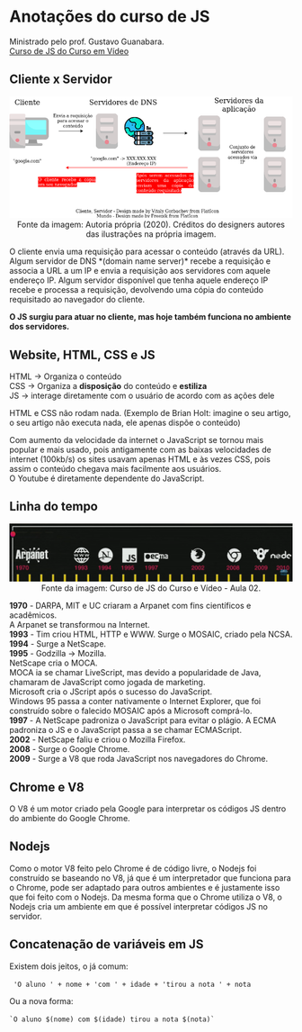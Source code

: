 # Anotações do curso de JS
Ministrado pelo prof. Gustavo Guanabara.  
[Curso de JS do Curso em Vídeo](https://www.youtube.com/playlist?list=PLHz_AreHm4dlsK3Nr9GVvXCbpQyHQl1o1)

## Cliente x Servidor
<p align="center">
    <img src="img/cliente-servidor.png" alt="Cliente x Servidor na Web">
    Fonte da imagem: Autoria própria (2020).
    Créditos do designers autores das ilustrações na própria imagem.
</p>
O cliente envia uma requisição para acessar o conteúdo (através da URL).  
Algum servidor de DNS *(domain name server)* recebe a requisição e associa a URL a um IP e envia a requisição aos servidores com aquele endereço IP.  
Algum servidor disponível que tenha aquele endereço IP recebe e processa a requisição, devolvendo uma cópia do conteúdo requisitado ao navegador do cliente.  

**O JS surgiu para atuar no cliente, mas hoje também funciona no ambiente dos servidores.**

## Website, HTML, CSS e JS
HTML -> Organiza o conteúdo  
CSS -> Organiza a **disposição** do conteúdo e **estiliza**  
JS -> interage diretamente com o usuário de acordo com as ações dele  
  
HTML e CSS não rodam nada. (Exemplo de Brian Holt: imagine o seu artigo, o seu artigo não executa nada, ele apenas dispõe o conteúdo)  
  
Com aumento da velocidade da internet o JavaScript se tornou mais popular e mais usado, pois antigamente com as baixas velocidades de internet (100kb/s) os sites usavam apenas HTML e às vezes CSS, pois assim o conteúdo chegava mais facilmente aos usuários.  
O Youtube é diretamente dependente do JavaScript.  
## Linha do tempo
<p align="center">
    <img src="img/linha-do-tempo.png">
    Fonte da imagem: Curso de JS do Curso e Vídeo - Aula 02.
</p>

**1970** - DARPA, MIT e UC criaram a Arpanet com fins científicos e acadêmicos.  
A Arpanet se transformou na Internet.  
**1993** - Tim criou HTML, HTTP e WWW. Surge o MOSAIC, criado pela NCSA.  
**1994** - Surge a NetScape.  
**1995** - Godzilla -> Mozilla.  
NetScape cria o MOCA.  
MOCA ia se chamar LiveScript, mas devido a popularidade de Java, chamaram de JavaScript como jogada de marketing.  
Microsoft cria o JScript após o sucesso do JavaScript.  
Windows 95 passa a conter nativamente o Internet Explorer, que foi construído sobre o falecido MOSAIC após a Microsoft comprá-lo.  
**1997** - A NetScape padroniza o JavaScript para evitar o plágio. A ECMA padroniza o JS e o JavaScript passa a se chamar ECMAScript.  
**2002** - NetScape faliu e criou o Mozilla Firefox.  
**2008** - Surge o Google Chrome.  
**2009** - Surge a V8 que roda JavaScript nos navegadores do Chrome.  

## Chrome e V8
O V8 é um motor criado pela Google para interpretar os códigos JS dentro do ambiente do Google Chrome.

## Nodejs
Como o motor V8 feito pelo Chrome é de código livre, o Nodejs foi construído se baseando no V8, já que é um interpretador que funciona para o Chrome, pode ser adaptado para outros ambientes e é justamente isso que foi feito com o Nodejs. Da mesma forma que o Chrome utiliza o V8, o Nodejs cria um ambiente em que é possível interpretar códigos JS no servidor.

## Concatenação de variáveis em JS
Existem dois jeitos, o já comum:  
  
``` 'O aluno ' + nome + 'com ' + idade + 'tirou a nota ' + nota```
  
Ou a nova forma:  
  
``` `O aluno $(nome) com $(idade) tirou a nota $(nota)` ```